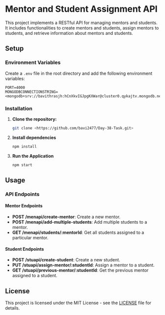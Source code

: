 # Mentor and Student Assignment API

This project implements a RESTful API for managing mentors and students. It includes functionalities to create mentors and students, assign mentors to students, and retrieve information about mentors and students.

## Setup

### Environment Variables

Create a `.env` file in the root directory and add the following environment variables:

```plaintext
PORT=4000
MONGODBCONNECTIONSTRING=<mongodb+srv://bavithrasjh:hCnXkvIGJpgKXWar@cluster0.qykajtv.mongodb.net/ction_string>
```
### Installation

1. **Clone the repository:**
   ```bash
   git clone <https://github.com/bavi2477/Day-38-Task.git>

2. **Install dependencies**
   ```bash
   npm install

3. **Run the Application**
   ```bash
   npm start

## Usage

### API Endpoints

#### Mentor Endpoints

- **POST /menapi/create-mentor**: Create a new mentor.
- **POST /menapi/add-multiple-students**: Add multiple students to a mentor.
- **GET /menapi/students/:mentorId**: Get all students assigned to a particular mentor.

#### Student Endpoints

- **POST /stuapi/create-student**: Create a new student.
- **PUT /stuapi/assign-mentor/:studentId**: Assign a mentor to a student.
- **GET /stuapi/previous-mentor/:studentId**: Get the previous mentor assigned to a student.

## License

This project is licensed under the MIT License - see the [LICENSE](LICENSE) file for details.
